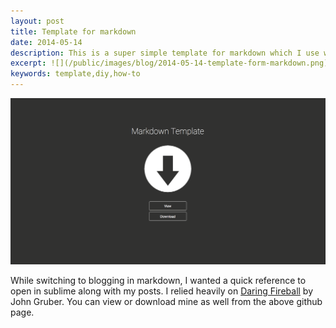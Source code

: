 ```yaml
---
layout: post
title: Template for markdown
date: 2014-05-14
description: This is a super simple template for markdown which I use with Jekyll.
excerpt: ![](/public/images/blog/2014-05-14-template-form-markdown.png)
keywords: template,diy,how-to
---
```


[![Markdown Template](/public/images/blog/2014-05-14-template-form-markdown.png)](http://geoffreybyers.github.io/markdown-template/)

While switching to blogging in markdown, I wanted a quick reference to open in sublime along with my posts.  I relied heavily on [Daring Fireball](http://daringfireball.net/projects/markdown/) by John Gruber.  You can view or download mine as well from the above github page.